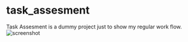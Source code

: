 # task_assesment
Task Assesment is a dummy project just to show my regular work flow.
![screenshot](https://github.com/user-attachments/assets/1c47863d-7f48-48b4-9db8-7dc26415baa8)
